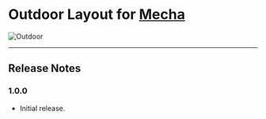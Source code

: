 Outdoor Layout for [Mecha](https://github.com/mecha-cms/mecha)
==============================================================

![Outdoor](https://user-images.githubusercontent.com/1669261/119247947-03f9a100-bbb8-11eb-86b4-ea59f64ed721.png)

---

Release Notes
-------------

### 1.0.0

 - Initial release.